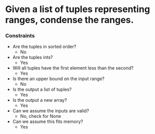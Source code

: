 # Given a list of tuples representing ranges, condense the ranges.

### Constraints

* Are the tuples in sorted order?
  * No
* Are the tuples ints?
  * Yes
* Will all tuples have the first element less than the second?
  * Yes
* Is there an upper bound on the input range?
  * No
* Is the output a list of tuples?
  * Yes
* Is the output a new array?
  * Yes
* Can we assume the inputs are valid?
  * No, check for None
* Can we assume this fits memory?
  * Yes

